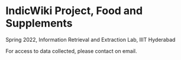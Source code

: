 # IndicWiki Project, Food and Supplements
Spring 2022, Information Retrieval and Extraction Lab, IIIT Hyderabad

For access to data collected, please contact on email.